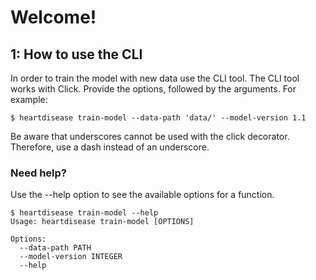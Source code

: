 # Welcome!

## 1: How to use the CLI

In order to train the model with new data use the CLI tool.
The CLI tool works with Click. 
Provide the options, followed by the arguments. 
For example: 
```
$ heartdisease train-model --data-path 'data/' --model-version 1.1

```

Be aware that underscores cannot be used with the click decorator. 
Therefore, use a dash instead of an underscore.

### Need help?
Use the --help option to see the available options for a function.
```
$ heartdisease train-model --help
Usage: heartdisease train-model [OPTIONS]

Options:
  --data-path PATH
  --model-version INTEGER
  --help   
```

